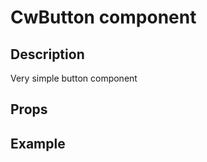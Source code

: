 <script setup>
import { CwButton } from '../../index';

const buttonPlaygroundCode = '<CwButton variant="primary">Click me</CwButton>';
</script>

# CwButton component

## Description

Very simple button component

## Props

<Props :of="CwButton"></Props>

## Example

<Playground
  :code="buttonPlaygroundCode"
  :components="{ CwButton }">
</Playground>
